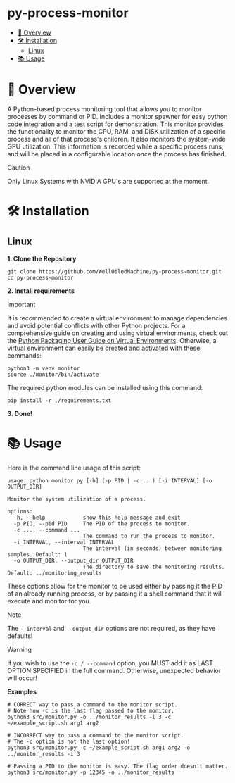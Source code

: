 # py-process-monitor
- [📝 Overview](#-overview)
- [🛠️ Installation](#%EF%B8%8F-installation)
  - [Linux](#linux)
- [📚 Usage](#-usage)
# 📝 Overview
A Python-based process monitoring tool that allows you to monitor processes by command or PID. Includes a monitor spawner for easy python code integration and a test script for demonstration.
This monitor provides the functionality to monitor the CPU, RAM, and DISK utilization of a specific process and all of that process's children. It also monitors the system-wide GPU utilization.
This information is recorded while a specific process runs, and will be placed in a configurable location once the process has finished.

> [!CAUTION]
> Only Linux Systems with NVIDIA GPU's are supported at the moment.

# 🛠️ Installation
## Linux

**1. Clone the Repository**
```
git clone https://github.com/WellOiledMachine/py-process-monitor.git
cd py-process-monitor
```
**2. Install requirements**
> [!IMPORTANT]  
> It is recommended to create a virtual environment to manage dependencies and avoid potential conflicts with other Python projects. For a comprehensive guide on creating and using virtual environments, check out the [Python Packaging User Guide on Virtual Environments](https://realpython.com/python-virtual-environments-a-primer/). Otherwise, a virtual environment can easily be created and activated with these commands:
> ```
> python3 -m venv monitor
> source ./monitor/bin/activate
> ```
The required python modules can be installed using this command:
```
pip install -r ./requirements.txt
```
**3. Done!**

# 📚 Usage
Here is the command line usage of this script:
```
usage: python monitor.py [-h] (-p PID | -c ...) [-i INTERVAL] [-o OUTPUT_DIR]

Monitor the system utilization of a process.

options:
  -h, --help            show this help message and exit
  -p PID, --pid PID     The PID of the process to monitor.
  -c ..., --command ...
                        The command to run the process to monitor.
  -i INTERVAL, --interval INTERVAL
                        The interval (in seconds) between monitoring samples. Default: 1
  -o OUTPUT_DIR, --output_dir OUTPUT_DIR
                        The directory to save the monitoring results. Default: ../monitoring_results
```

These options allow for the monitor to be used either by passing it the PID of an already running process, or by passing it a shell command that it will execute and monitor for you.  
> [!NOTE]
> The `--interval` and `--output_dir` options are not required, as they have defaults!

> [!WARNING]
> If you wish to use the `-c / --command` option, you MUST add it as LAST OPTION SPECIFIED in the full command.
> Otherwise, unexpected behavior will occur!

**Examples**
```
# CORRECT way to pass a command to the monitor script.
# Note how -c is the last flag passed to the monitor.
python3 src/monitor.py -o ../monitor_results -i 3 -c ~/example_script.sh arg1 arg2

# INCORRECT way to pass a command to the monitor script. 
# The -c option is not the last option!
python3 src/monitor.py -c ~/example_script.sh arg1 arg2 -o ../monitor_results -i 3

# Passing a PID to the monitor is easy. The flag order doesn't matter.
python3 src/monitor.py -p 12345 -o ../monitor_results
```
